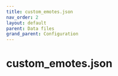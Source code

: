 ```yaml
---
title: custom_emotes.json
nav_order: 2
layout: default
parent: Data files
grand_parent: Configuration
---
```


# custom_emotes.json
